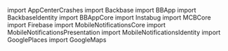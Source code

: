 import AppCenterCrashes
import Backbase
import BBApp
import BackbaseIdentity
import BBAppCore
import Instabug
import MCBCore
import Firebase
import MobileNotificationsCore
import MobileNotificationsPresentation
import MobileNotificationsIdentity
import GooglePlaces
import GoogleMaps